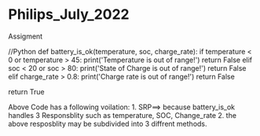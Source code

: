 # Philips_July_2022
Assigment


//Python
def battery_is_ok(temperature, soc, charge_rate):
  if temperature < 0 or temperature > 45:
    print('Temperature is out of range!')
    return False
  elif soc < 20 or soc > 80:
    print('State of Charge is out of range!')
    return False
  elif charge_rate > 0.8:
    print('Charge rate is out of range!')
    return False

  return True
  
  
  Above Code has a following voilation:
    1. SRP==> because battery_is_ok handles 3 Responsblity such as  temperature, SOC, Change_rate
    2. the above resposblity may be subdivided into 3 diffrent methods.
